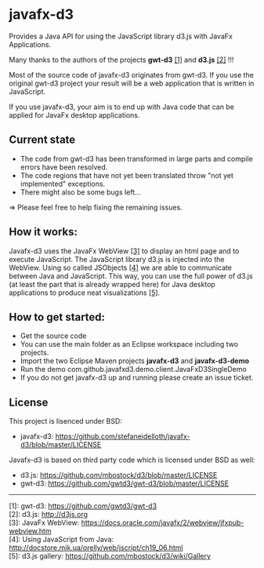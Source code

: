 # javafx-d3 #

Provides a Java API for using the JavaScript library d3.js with JavaFx Applications.

Many thanks to the authors of the projects **gwt-d3** [[1]](https://github.com/gwtd3/gwt-d3 "gwt-d3")  and **d3.js** [[2]](http://d3js.org "d3.js") !!! 

Most of the source code of javafx-d3 originates from gwt-d3. If you use the original
gwt-d3 project your result will be a web application that is written in JavaScript. 

If you use javafx-d3, your aim is to end up with Java code that can be applied 
for JavaFx desktop applications.

## Current state

* The code from gwt-d3 has been transformed in large parts and compile errors have been resolved.
* The code regions that have not yet been translated throw "not yet implemented" exceptions.
* There might also be some bugs left...

=> Please feel free to help fixing the remaining issues.  

## How it works: ##

Javafx-d3 uses the JavaFx WebView [[3]](https://docs.oracle.com/javafx/2/webview/jfxpub-webview.htm "JavaFx WebView") to display an html page and to execute JavaScript.
The JavaScript library d3.js is injected into the WebView. Using 
so called JSObjects [[4]](http://docstore.mik.ua/orelly/web/jscript/ch19_06.html "Using JavaScript from Java") we are able to communicate between Java and JavaScript. 
This way, you can use the full power of d3.js (at least the part that is already wrapped here) 
for Java desktop applications to produce neat visualizations [[5]](https://github.com/mbostock/d3/wiki/Gallery "d3.js gallery"). 

## How to get started: ##

* Get the source code 
* You can use the main folder as an Eclipse workspace including two projects.
* Import the two Eclipse Maven projects **javafx-d3** and **javafx-d3-demo**
* Run the demo com.github.javafxd3.demo.client.JavaFxD3SingleDemo 
* If you do not get javafx-d3 up and running please create an issue ticket. 

## License ##

This project is lisenced under BSD:
* javafx-d3: https://github.com/stefaneidelloth/javafx-d3/blob/master/LICENSE

Javafx-d3 is based on third party code which is licensed under BSD as well:
* d3.js: https://github.com/mbostock/d3/blob/master/LICENSE
* gwt-d3: https://github.com/gwtd3/gwt-d3/blob/master/LICENSE

----  
 
[1]: gwt-d3: https://github.com/gwtd3/gwt-d3<br>
[2]: d3.js: http://d3js.org<br>
[3]: JavaFx WebView: https://docs.oracle.com/javafx/2/webview/jfxpub-webview.htm<br>
[4]: Using JavaScript from Java: http://docstore.mik.ua/orelly/web/jscript/ch19_06.html<br>
[5]: d3.js gallery: https://github.com/mbostock/d3/wiki/Gallery<br>

